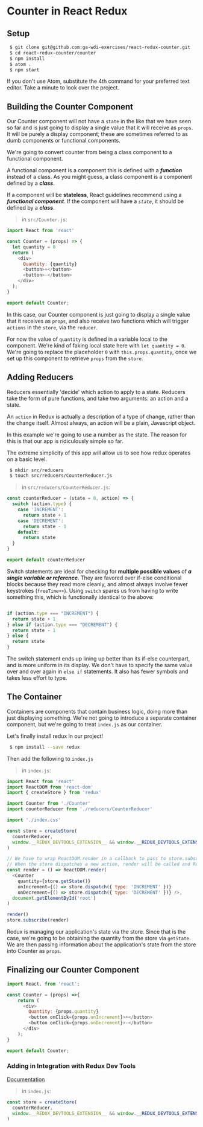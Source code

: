 # Counter in React Redux

## Setup

```bash
 $ git clone git@github.com:ga-wdi-exercises/react-redux-counter.git
 $ cd react-redux-counter/counter
 $ npm install
 $ atom .
 $ npm start
```
If you don't use Atom, substitute the 4th command for your preferred text editor. Take a minute to look over the project.

## Building the Counter Component

Our Counter component will not have a `state` in the like that we have seen so far and is just going to display a single value that it will receive as `props`. It will be purely a display component; these are sometimes referred to as dumb components or functional components.

We're going to convert counter from being a class component to a functional component.

A functional component is a component this is defined with a ***function*** instead of a class.
As you might guess, a class component is a component defined by a ***class***.

If a component will be **stateless**, React guidelines recommend using a ***functional component***.
If the component will have a *`state`*, it should be defined by a ***class***.


> in `src/Counter.js`:

```js
import React from 'react'

const Counter = (props) => {
  let quantity = 0
  return (
    <div>
      Quantity: {quantity}
      <button>+</button>
      <button>-</button>
    </div>
  );
}

export default Counter;
```

In this case, our Counter component is just going to display a single value that it receives as `props`, and also receive two functions which will trigger `actions` in the `store`, via the `reducer`.

For now the value of `quantity` is defined in a variable local to the component. We're kind of faking local state here with `let quantity = 0`. We're going to replace the placeholder `0` with `this.props.quantity`, once we set up this component to retrieve `props` from the `store`.

## Adding Reducers

Reducers essentially 'decide' which action to apply to a state.
Reducers take the form of pure functions, and take two arguments: an action and a state.

An `action` in Redux is actually a description of a type of change, rather than the change itself. Almost always, an action will be a plain, Javascript object.

In this example we're going to use a number as the state. The reason for this is that our app is ridiculously simple so far.

The extreme simplicity of this app will allow us to see how redux operates on a basic level.

```bash
 $ mkdir src/reducers
 $ touch src/reducers/CounterReducer.js
```

> in `src/reducers/CounterReducer.js`:

```js
const counterReducer = (state = 0, action) => {
  switch (action.type) {
    case 'INCREMENT':
      return state + 1
    case 'DECREMENT':
      return state - 1
    default:
      return state
  }
}

export default counterReducer
```

Switch statements are ideal for checking for **multiple possible values** of ***a single variable or reference***.
They are favored over if-else conditional blocks because they read more cleanly, and almost always involve fewer keystrokes (`freeTime++`).
Using `switch` spares us from having to write something this, which is functionally identical to the above:

```js

if (action.type === "INCREMENT") {
  return state + 1
} else if (action.type === "DECREMENT") {
  return state - 1
} else {
  return state
}
```  

The switch statement ends up lining up better than its if-else counterpart, and is more uniform in its display.
We don't have to specify the same value over and over again in `else if` statements.
It also has fewer symbols and takes less effort to type.


## The Container

Containers are components that contain business logic, doing more than just displaying something.
We're not going to introduce a separate container component, but we're going to treat `index.js` as our container.

Let's finally install redux in our project!

```bash
 $ npm install --save redux
```

Then add the following to `index.js`

> in `index.js`:

```js
import React from 'react'
import ReactDOM from 'react-dom'
import { createStore } from 'redux'

import Counter from './Counter'
import counterReducer from './reducers/CounterReducer'

import './index.css'

const store = createStore(
  counterReducer,
  window.__REDUX_DEVTOOLS_EXTENSION__ && window.__REDUX_DEVTOOLS_EXTENSION__()
)

// We have to wrap ReactDOM.render in a callback to pass to store.subscribe()
// When the store dispatches a new action, render will be called and ReactDOM.render will be triggered
const render = () => ReactDOM.render(
  <Counter
    quantity={store.getState()}
    onIncrement={() => store.dispatch({ type: 'INCREMENT' })}
    onDecrement={() => store.dispatch({ type: 'DECREMENT' })} />,
  document.getElementById('root')
)

render()
store.subscribe(render)
```

Redux is managing our application's state via the store.
Since that is the case, we're going to be obtaining the quantity from the store via `getState`.
We are then passing information about the application's state from the store into Counter as `props`.


## Finalizing our Counter Component

```js
import React, from 'react';

const Counter = (props) =>{
    return (
      <div>
        Quantity: {props.quantity}
        <button onClick={props.onIncrement}>+</button>
        <button onClick={props.onDecrement}>-</button>
      </div>
    );
}

export default Counter;
```

### Adding in Integration with Redux Dev Tools
[Documentation](https://github.com/zalmoxisus/redux-devtools-extension#1-with-redux)

> in `index.js`:

```js
const store = createStore(
  counterReducer,
  window.__REDUX_DEVTOOLS_EXTENSION__ && window.__REDUX_DEVTOOLS_EXTENSION__()
)
```
